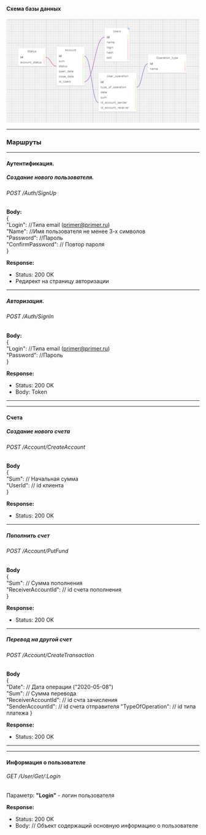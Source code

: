 #### Схема базы данных  

﻿![database schema](./Module_AlexeevD/DbSchema.png "Схема базы данных")  



***
### Маршруты
***
#### Аутентификация.

##### Создание нового пользователя. 

###### POST /Auth/SignUp


**Body:**  
 {  
 "Login": //Типа email (primer@primer.ru)   
 "Name": //Имя пользователя  не менее 3-х символов    
 "Password": //Пароль  
 "ConfirmPassword": // Повтор пароля  
}

**Response:**

- Status: 200 OK
- Редирект на страницу авторизации  
***
##### Авторизация. 

###### POST /Auth/SignIn


**Body:**  
 {  
 "Login": //Типа email (primer@primer.ru)   
 "Password": //Пароль  
}

**Response:**

- Status: 200 OK
- Body: Token
***  
***  
#### Счета
##### Создание нового счета
###### POST /Account/CreateAccount
**Body**  
{  
"Sum": // Начальная сумма  
"UserId": // id клиента  
}   

**Response:**

- Status: 200 OK
***


##### Пополнить счет
###### POST /Account/PutFund
**Body**  
{  
"Sum": // Сумма пополнения  
"ReceiverAccountId": // id счета пополнения  
}   

**Response:**

- Status: 200 OK
***

##### Перевод на другой счет
###### POST /Account/CreateTransaction
**Body**  
{  
"Date": // Дата операции ("2020-05-08")  
"Sum": // Сумма перевода  
"ReceiverAccountId": // id счта зачисления  
"SenderAccountId": // id счета отправителя
"TypeOfOperation": // id типа платежа
}   

**Response:**

- Status: 200 OK

***
***
#### Информация о пользователе
###### GET /User/Get/:Login
Параметр: **"Login"** - логин пользователя

**Response:**

- Status: 200 OK
- Body: // Объект содержащий основную информацию о пользователе
